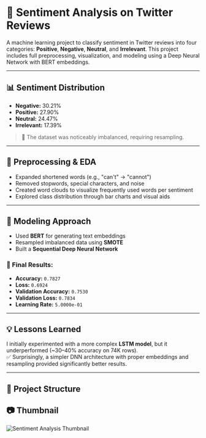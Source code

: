 # 🧠 Sentiment Analysis on Twitter Reviews

A machine learning project to classify sentiment in Twitter reviews into four categories: **Positive**, **Negative**, **Neutral**, and **Irrelevant**. This project includes full preprocessing, visualization, and modeling using a Deep Neural Network with BERT embeddings.

---

## 📊 Sentiment Distribution

- **Negative:** 30.21%  
- **Positive:** 27.90%  
- **Neutral:** 24.47%  
- **Irrelevant:** 17.39%  
> 🔎 The dataset was noticeably imbalanced, requiring resampling.

---

## 🔧 Preprocessing & EDA

- Expanded shortened words (e.g., "can't" → "cannot")
- Removed stopwords, special characters, and noise
- Created word clouds to visualize frequently used words per sentiment
- Explored class distribution through bar charts and visual aids

---

## 🤖 Modeling Approach

- Used **BERT** for generating text embeddings
- Resampled imbalanced data using **SMOTE**
- Built a **Sequential Deep Neural Network**

### 🧪 Final Results:
- **Accuracy:** `0.7827`
- **Loss:** `0.6924`
- **Validation Accuracy:** `0.7530`
- **Validation Loss:** `0.7834`
- **Learning Rate:** `5.0000e-01`

---

## 💡 Lessons Learned

I initially experimented with a more complex **LSTM model**, but it underperformed (~30–40% accuracy on 74K rows).  
✅ Surprisingly, a simpler DNN architecture with proper embeddings and resampling provided significantly better results.

---

## 📁 Project Structure

## 📷 Thumbnail

![Sentiment Analysis Thumbnail](A_2D_digital_graphic_design_infographic_depicts_Se.png)
